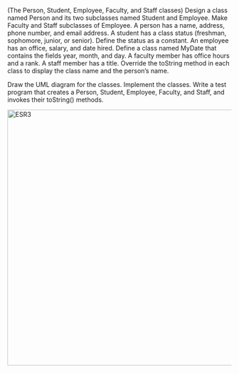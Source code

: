 (The Person, Student, Employee, Faculty, and Staff classes) Design a
class named Person and its two subclasses named Student and Employee.
Make Faculty and Staff subclasses of Employee. A person has a name,
address, phone number, and email address. A student has a class status (freshman,
sophomore, junior, or senior). Define the status as a constant. An employee has an
office, salary, and date hired. Define a class named MyDate that contains the fields
year, month, and day. A faculty member has office hours and a rank. A staff
member has a title. Override the toString method in each class to display the
class name and the person’s name.


Draw the UML diagram for the classes. Implement the classes. Write a test program
that creates a Person, Student, Employee, Faculty, and Staff, and
invokes their toString() methods.

<img width="575" alt="ESR3" src="https://user-images.githubusercontent.com/110309198/186996337-d637a66e-1112-4db5-a042-dc93c1a40bf5.png">
